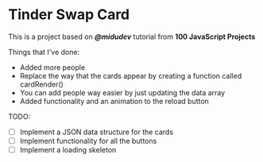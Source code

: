 # Tinder Swap Card

This is a project based on ***@midudev*** tutorial from **100 JavaScript Projects**

Things that I've done:

* Added more people
* Replace the way that the cards appear by creating a function called cardRender()
* You can add people way easier by just updating the data array
* Added functionality and an animation to the reload button

TODO:

* [ ] Implement a JSON data structure for the cards
* [ ] Implement functionality for all the buttons
* [ ] Implement a loading skeleton

